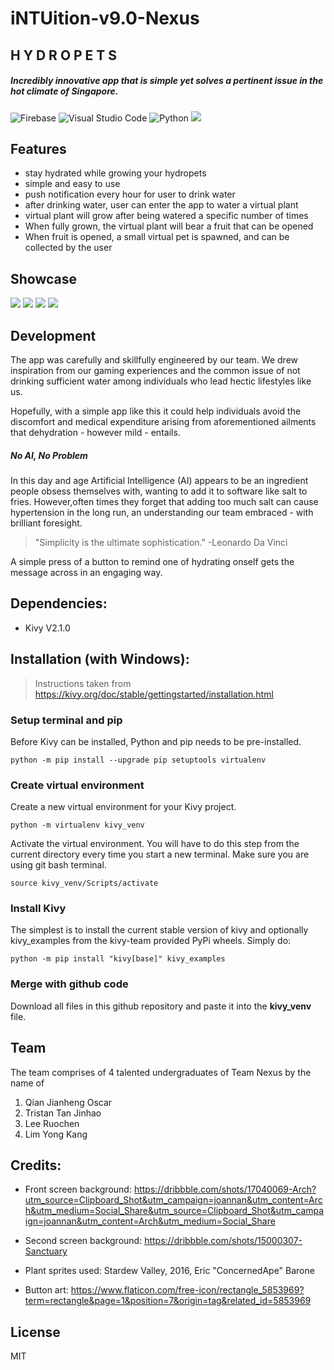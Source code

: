 # iNTUition-v9.0-Nexus
## H Y D R O P E T S
##### Incredibly innovative app that is simple yet solves a pertinent issue in the hot climate of Singapore.

![Firebase](https://img.shields.io/badge/firebase-%23039BE5.svg?style=for-the-badge&logo=firebase) ![Visual Studio Code](https://img.shields.io/badge/Visual%20Studio%20Code-0078d7.svg?style=for-the-badge&logo=visual-studio-code&logoColor=white) ![Python](https://img.shields.io/badge/python-3670A0?style=for-the-badge&logo=python&logoColor=ffdd54)
![](https://drive.google.com/uc?export=view&id=1tq5FBuRMhtD-nKDf3kHt7M9P-O4cWpQb)

## Features
- stay hydrated while growing your hydropets
- simple and easy to use
- push notification every hour for user to drink water
- after drinking water, user can enter the app to water a virtual plant
- virtual plant will grow after being watered a specific number of times
- When fully grown, the virtual plant will bear a fruit that can be opened
- When fruit is opened, a small virtual pet is spawned, and can be collected by the user

## Showcase
![](https://drive.google.com/uc?export=view&id=1P0EMssZirBg8eVe1FibgXZjsz6i0moTI)
![](https://drive.google.com/uc?export=view&id=1hkgNJxlsNC6LbpFIvJsBt-d48h0hhTSX)
![](https://drive.google.com/uc?export=view&id=1sTdmL_R-7KdbW2QtJ7blY_2TOA8dGeIU)
![](https://drive.google.com/uc?export=view&id=1CL4j5_B_peBMWGujOhycgq3mmA2zaALq)


## Development
The app was carefully and skillfully engineered by our team. We drew inspiration from our gaming experiences and the common issue of not drinking sufficient water among individuals who lead hectic lifestyles like us.

Hopefully, with a simple app like this it could help individuals avoid the discomfort and medical expenditure arising from aforementioned ailments that dehydration - however mild - entails. 

##### No AI, No Problem
In this day and age Artificial Intelligence (AI) appears to be an ingredient people obsess themselves with, wanting to add it to software like salt to fries. However,often times they forget that adding too much salt can cause hypertension in the long run, an understanding our team embraced - with brilliant foresight. 

> "Simplicity is the ultimate sophistication."
>  -Leonardo Da Vinci  

A simple press of a button to remind one of hydrating onself gets the message across in an engaging way.

## Dependencies:
- Kivy V2.1.0

## Installation (with Windows):
> Instructions taken from https://kivy.org/doc/stable/gettingstarted/installation.html

### Setup terminal and pip
Before Kivy can be installed, Python and pip needs to be pre-installed.
```
python -m pip install --upgrade pip setuptools virtualenv
```

### Create virtual environment   
Create a new virtual environment for your Kivy project.
```
python -m virtualenv kivy_venv
```
Activate the virtual environment. You will have to do this step from the current directory every time you start a new terminal. Make sure you are using git bash terminal.
```
source kivy_venv/Scripts/activate
```

### Install Kivy
The simplest is to install the current stable version of kivy and optionally kivy_examples from the kivy-team provided PyPi wheels. Simply do:
```
python -m pip install "kivy[base]" kivy_examples
```

### Merge with github code
Download all files in this github repository and paste it into the **kivy_venv** file.

## Team
The team comprises of 4 talented undergraduates of Team Nexus by the name of
1. Qian Jianheng Oscar
2. Tristan Tan Jinhao
3. Lee Ruochen
4. Lim Yong Kang

## Credits:
- Front screen background: https://dribbble.com/shots/17040069-Arch?utm_source=Clipboard_Shot&utm_campaign=joannan&utm_content=Arch&utm_medium=Social_Share&utm_source=Clipboard_Shot&utm_campaign=joannan&utm_content=Arch&utm_medium=Social_Share

- Second screen background: https://dribbble.com/shots/15000307-Sanctuary

- Plant sprites used: Stardew Valley, 2016, Eric "ConcernedApe" Barone

- Button art: https://www.flaticon.com/free-icon/rectangle_5853969?term=rectangle&page=1&position=7&origin=tag&related_id=5853969

## License

MIT

